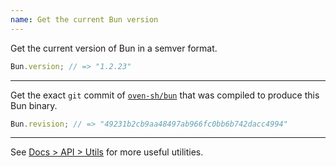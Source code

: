 ```yaml
---
name: Get the current Bun version
---
```


Get the current version of Bun in a semver format.

```ts#index.ts
Bun.version; // => "1.2.23"
```

---

Get the exact `git` commit of [`oven-sh/bun`](https://github.com/oven-sh/bun) that was compiled to produce this Bun binary.

```ts#index.ts
Bun.revision; // => "49231b2cb9aa48497ab966fc0bb6b742dacc4994"
```

---

See [Docs > API > Utils](https://bun.com/docs/api/utils) for more useful utilities.
